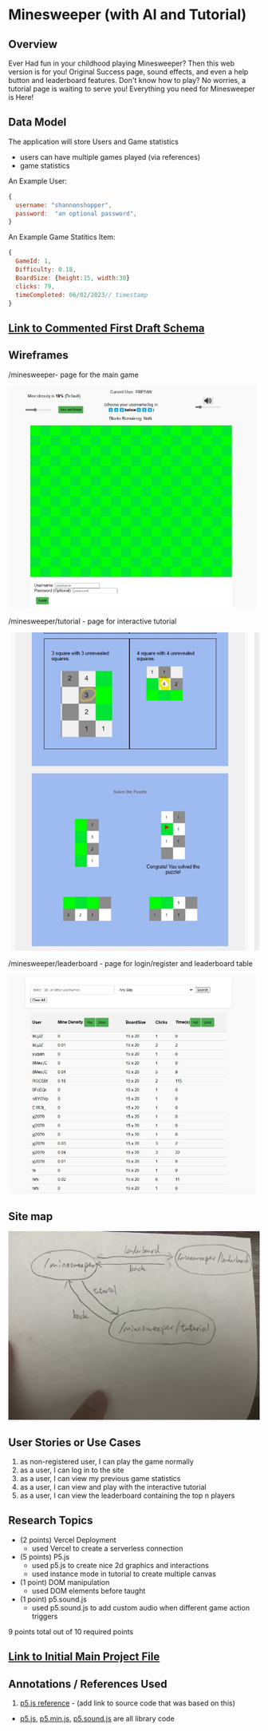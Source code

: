 # Minesweeper (with AI and Tutorial)

## Overview

Ever Had fun in your childhood playing Minesweeper? Then this web version is for you! Original Success page, sound effects, and even a help button and leaderboard features. Don't know how to play? No worries, a tutorial page is waiting to serve you! Everything you need for Minesweeper is Here!


## Data Model


The application will store Users and Game statistics

* users can have multiple games played (via references)
* game statistics

An Example User:

```javascript
{
  username: "shannonshopper",
  password:  "an optional password",
}
```

An Example Game Statitics Item:

```javascript
{
  GameId: 1,
  Difficulty: 0.18,
  BoardSize: {height:15, width:30}
  clicks: 79,
  timeCompleted: 06/02/2023// timestamp
}
```


## [Link to Commented First Draft Schema](db.mjs) 


## Wireframes

/minesweeper- page for the main game

![list create](documentation/minesweeper.JPG)

/minesweeper/tutorial - page for interactive tutorial

![list](documentation/minesweeper-tutorial.JPG)

/minesweeper/leaderboard - page for login/register and leaderboard table

![list](documentation/minesweeper-leaderboard.JPG)

## Site map


![list](documentation/path_graph.JPG)

## User Stories or Use Cases

1. as non-registered user, I can play the game normally
2. as a user, I can log in to the site
3. as a user, I can view my previous game statistics
4. as a user, I can view and play with the interactive tutorial
5. as a user, I can view the leaderboard containing the top n players

## Research Topics


* (2 points) Vercel Deployment
    * used Vercel to create a serverless connection
* (5 points) P5.js 
    * used p5.js to create nice 2d graphics and interactions
    * used instance mode in tutorial to create multiple canvas
* (1 point) DOM manipulation
    * used DOM elements before taught
* (1 point) p5.sound.js
    * used p5.sound.js to add custom audio when different game action triggers

9 points total out of 10 required points 


## [Link to Initial Main Project File](index.mjs) 


## Annotations / References Used

1. [p5.js reference](https://p5js.org/reference/) - (add link to source code that was based on this)
  * [p5.js](public/libraries/p5.js), [p5.min.js](public/libraries/p5.min.js), [p5.sound.js](public/libraries/p5.sound.js) are all library code

